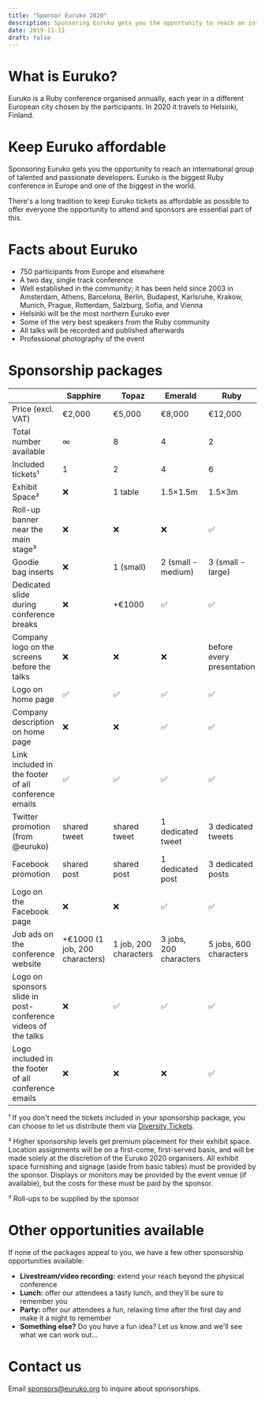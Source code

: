 ```yaml
---
title: "Sponsor Euruko 2020"
description: Sponsoring Euruko gets you the opportunity to reach an international group of talented and passionate developers
date: 2019-11-11
draft: false
---
```


# What is Euruko?

Euruko is a Ruby conference organised annually, each year in a different European city chosen by the participants. In 2020 it travels to Helsinki, Finland.

# Keep Euruko affordable

Sponsoring Euruko gets you the opportunity to reach an international group of talented and passionate developers. Euruko is the biggest Ruby conference in Europe and one of the biggest in the world.

There's a long tradition to keep Euruko tickets as affordable as possible to offer everyone the opportunity to attend and sponsors are essential part of this.

# Facts about Euruko

* 750 participants from Europe and elsewhere
* A two day, single track conference
* Well established in the community; it has been held since 2003 in Amsterdam, Athens, Barcelona, Berlin, Budapest, Karlsruhe, Krakow, Munich, Prague, Rotterdam, Salzburg, Sofia, and Vienna
* Helsinki will be the most northern Euruko ever
* Some of the very best speakers from the Ruby community
* All talks will be recorded and published afterwards
* Professional photography of the event

# Sponsorship packages

|                                                               | Sapphire                         | Topaz                | Emerald                   | Ruby                  |
|---------------------------------------------------------------|--------------------------------|-----------------------|------------------------|---------------------------|
| Price (excl. VAT)                                             | €2,000                         | €5,000                | €8,000                 | €12,000                   |
| Total number available                                        | ∞                              | 8                     | 4                      | 2                         |
| Included tickets¹                                             | 1                              | 2                     | 4                      | 6                         |
| Exhibit Space²                                                | ❌                              | 1 table              | 1.5×1.5m               | 1.5×3m                    |
| Roll-up banner near the main stage³                           | ❌                              | ❌                     | ❌                      | ✅                         |
| Goodie bag inserts                                            | ❌                              | 1 (small)             | 2 (small - medium)      | 3 (small - large)         |
| Dedicated slide during conference breaks                      | ❌                              | +€1000                | ✅                      | ✅                         |
| Company logo on the screens before the talks                  | ❌                              | ❌                     | ❌                      | before every presentation |
| Logo on home page                                             | ✅                              | ✅                     | ✅                      | ✅                         |
| Company description on home page                              | ❌                              | ❌                     | ✅                      | ✅                         |
| Link included in the footer of all conference emails          | ✅                              | ✅                     | ✅                      | ✅                         |
| Twitter promotion (from @euruko)                              | shared tweet                   | shared tweet          | 1 dedicated tweet      | 3 dedicated tweets        |
| Facebook promotion                                            | shared post                    | shared post           | 1 dedicated post       | 3 dedicated posts         |
| Logo on the Facebook page                                     | ❌                              | ❌                     | ✅                      | ✅                         |
| Job ads on the conference website                             | +€1000 (1 job, 200 characters) | 1 job, 200 characters | 3 jobs, 200 characters | 5 jobs, 600 characters    |
| Logo on sponsors slide in post-conference videos of the talks | ❌                              | ✅                     | ✅                      | ✅                         |
| Logo included in the footer of all conference emails          | ❌                              | ❌                     | ❌                      | ✅                         |

¹ If you don't need the tickets included in your sponsorship package, you can choose to let us distribute them via [Diversity Tickets](https://diversitytickets.org/).

² Higher sponsorship levels get premium placement for their exhibit space. Location assignments will be on a first-come, first-served basis, and will be made solely at the discretion of the Euruko 2020 organisers. All exhibit space furnishing and signage (aside from basic tables) must be provided by the sponsor. Displays or monitors may be provided by the event venue (if available), but the costs for these must be paid by the sponsor.

³ Roll-ups to be supplied by the sponsor

# Other opportunities available

If none of the packages appeal to you, we have a few other sponsorship opportunities available:

* **Livestream/video recording:** extend your reach beyond the physical conference
* **Lunch:** offer our attendees a tasty lunch, and they'll be sure to remember you
* **Party:** offer our attendees a fun, relaxing time after the first day and make it a night to remember
* **Something else?** Do you have a fun idea? Let us know and we'll see what we can work out…

# Contact us

Email [sponsors@euruko.org](mailto:sponsors@euruko.org) to inquire about sponsorships.
